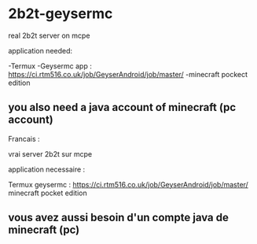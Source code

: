 # 2b2t-geysermc
real 2b2t server on mcpe

application needed:

-Termux
-Geysermc app : https://ci.rtm516.co.uk/job/GeyserAndroid/job/master/
-minecraft pockect edition

you also need a java account of minecraft (pc account)
-----------------------------------------------------------------------------

Francais : 

vrai server 2b2t sur mcpe

application necessaire : 

Termux
geysermc : https://ci.rtm516.co.uk/job/GeyserAndroid/job/master/
minecraft pocket edition

vous avez aussi besoin d'un compte java de minecraft (pc)
-----------------------------------------------------------------------------
